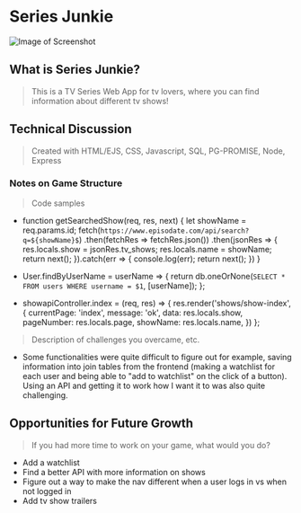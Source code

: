 # Series Junkie

![Image of Screenshot](https://github.com/seyesij/Project2-App/blob/master/appscreenshot.png)

## What is Series Junkie?

> This is a TV Series Web App for tv lovers, where you can find information about different tv shows!

## Technical Discussion

> Created with HTML/EJS, CSS, Javascript, SQL, PG-PROMISE, Node, Express

### Notes on Game Structure

> Code samples
- function getSearchedShow(req, res, next) {
  let showName = req.params.id;
  fetch(`https://www.episodate.com/api/search?q=${showName}$`)
    .then(fetchRes => fetchRes.json())
    .then(jsonRes => {
      res.locals.show = jsonRes.tv_shows;
      res.locals.name = showName;
      return next();
    }).catch(err => {
      console.log(err);
      return next();
    })
}
 - User.findByUserName = userName => {
  return db.oneOrNone(`
    SELECT * FROM users
    WHERE username = $1
  `, [userName]);
};

- showapiController.index = (req, res) => {
      res.render('shows/show-index', {
        currentPage: 'index',
        message: 'ok',
        data: res.locals.show,
        pageNumber: res.locals.page,
        showName: res.locals.name,
      })
};

> Description of challenges you overcame, etc.
- Some functionalities were quite difficult to figure out for example, saving information into join tables from the frontend (making a watchlist for each user and being able to "add to watchlist" on the click of a button). Using an API and getting it to work how I want it to was also quite challenging. 

## Opportunities for Future Growth

> If you had more time to work on your game, what would you do?
-	Add a watchlist
-	Find a better API with more information on shows
- Figure out a way to make the nav different when a user logs in vs when not logged in
- Add tv show trailers


